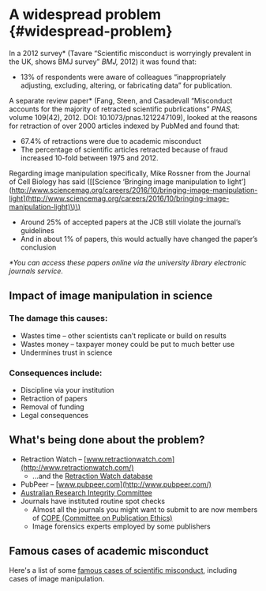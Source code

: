 # A widespread problem {#widespread-problem}

In a 2012 survey\* \(Tavare “Scientific misconduct is worryingly prevalent in the UK, shows BMJ survey” _BMJ,_ 2012\) it was found that:

* 13% of respondents were aware of colleagues “inappropriately adjusting, excluding, altering, or fabricating data” for publication.

A separate review paper\* \(Fang, Steen, and Casadevall “Misconduct accounts for the majority of retracted scientific pubrlications” _PNAS,_ volume 109\(42\), 2012. DOI: 10.1073/pnas.1212247109\), looked at the reasons for retraction of over 2000 articles indexed by PubMed and found that:

* 67.4% of retractions were due to academic misconduct
* The percentage of scientific articles retracted because of fraud increased 10-fold between 1975 and 2012.

Regarding image manipulation specifically, Mike Rossner from the Journal of Cell Biology has said \(\[[Science ‘Bringing image manipulation to light’\]\(http://www.sciencemag.org/careers/2016/10/bringing-image-manipulation-light](http://www.sciencemag.org/careers/2016/10/bringing-image-manipulation-light)\)\)

* Around 25% of accepted papers at the JCB still violate the journal’s guidelines
* And in about 1% of papers, this would actually have changed the paper’s conclusion

_\*You can access these papers online via the university library electronic journals service._

## Impact of image manipulation in science

### The damage this causes:

* Wastes time – other scientists can’t replicate or build on results
* Wastes money – taxpayer money could be put to much better use
* Undermines trust in science

### Consequences include:

* Discipline via your institution
* Retraction of papers
* Removal of funding
* Legal consequences

## What's being done about the problem?

* Retraction Watch – [www.retractionwatch.com](http://www.retractionwatch.com/)
  * ...and the [Retraction Watch database](http://retractiondatabase.org/RetractionSearch.aspx?)
* PubPeer – [www.pubpeer.com](http://www.pubpeer.com/)
* [Australian Research Integrity Committee](http://www.arc.gov.au/research-integrity)
* Journals have instituted routine spot checks
  * Almost all the journals you might want to submit to are now members of [COPE \(Committee on Publication Ethics\)](https://publicationethics.org/)
  * Image forensics experts employed by some publishers

## Famous cases of academic misconduct

Here's a list of some [famous cases of scientific misconduct](http://www.onlineuniversities.com/blog/2012/02/the-10-greatest-cases-of-fraud-in-university-research/), including cases of image manipulation.

